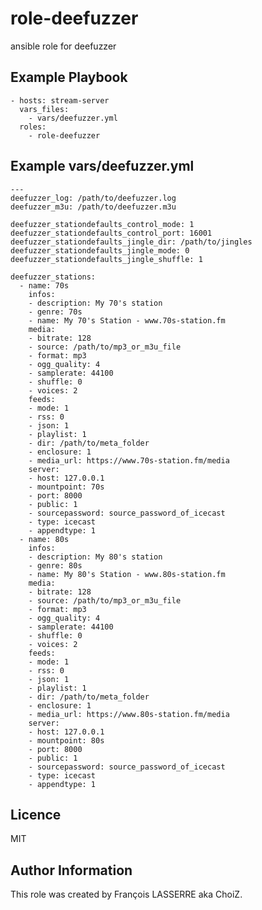 # role-deefuzzer
ansible role for deefuzzer

## Example Playbook

    - hosts: stream-server
      vars_files:
        - vars/deefuzzer.yml
      roles:
        - role-deefuzzer

## Example vars/deefuzzer.yml

    ---
    deefuzzer_log: /path/to/deefuzzer.log
    deefuzzer_m3u: /path/to/deefuzzer.m3u
    
    deefuzzer_stationdefaults_control_mode: 1
    deefuzzer_stationdefaults_control_port: 16001
    deefuzzer_stationdefaults_jingle_dir: /path/to/jingles
    deefuzzer_stationdefaults_jingle_mode: 0
    deefuzzer_stationdefaults_jingle_shuffle: 1
    
    deefuzzer_stations:
      - name: 70s
        infos:
        - description: My 70's station
        - genre: 70s
        - name: My 70's Station - www.70s-station.fm
        media:
        - bitrate: 128
        - source: /path/to/mp3_or_m3u_file
        - format: mp3
        - ogg_quality: 4
        - samplerate: 44100
        - shuffle: 0
        - voices: 2
        feeds:
        - mode: 1
        - rss: 0
        - json: 1
        - playlist: 1
        - dir: /path/to/meta_folder
        - enclosure: 1
        - media_url: https://www.70s-station.fm/media
        server:
        - host: 127.0.0.1
        - mountpoint: 70s
        - port: 8000
        - public: 1
        - sourcepassword: source_password_of_icecast
        - type: icecast
        - appendtype: 1
      - name: 80s
        infos:
        - description: My 80's station
        - genre: 80s
        - name: My 80's Station - www.80s-station.fm
        media:
        - bitrate: 128
        - source: /path/to/mp3_or_m3u_file
        - format: mp3
        - ogg_quality: 4
        - samplerate: 44100
        - shuffle: 0
        - voices: 2
        feeds:
        - mode: 1
        - rss: 0
        - json: 1
        - playlist: 1
        - dir: /path/to/meta_folder
        - enclosure: 1
        - media_url: https://www.80s-station.fm/media
        server:
        - host: 127.0.0.1
        - mountpoint: 80s
        - port: 8000
        - public: 1
        - sourcepassword: source_password_of_icecast
        - type: icecast
        - appendtype: 1
    
## Licence

MIT

## Author Information

This role was created by François LASSERRE aka ChoiZ.

